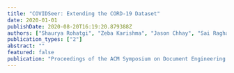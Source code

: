 ```yaml
---
title: "COVIDSeer: Extending the CORD-19 Dataset"
date: 2020-01-01
publishDate: 2020-08-20T16:19:20.879388Z
authors: ["Shaurya Rohatgi", "Zeba Karishma", "Jason Chhay", "Sai Raghav Reddy Keesara", "Jian Wu", "Cornelia Caragea", "C. Lee Giles" ]
publication_types: ["2"]
abstract: ""
featured: false
publication: "Proceedings of the ACM Symposium on Document Engineering 2020"
---
```


